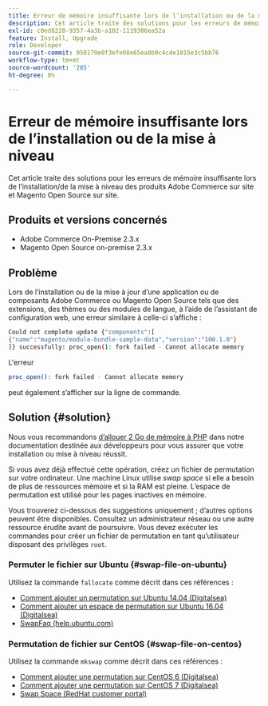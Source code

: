 ```yaml
---
title: Erreur de mémoire insuffisante lors de l’installation ou de la mise à niveau
description: Cet article traite des solutions pour les erreurs de mémoire insuffisante lors de l’installation/de la mise à niveau des produits Adobe Commerce sur site et Magento Open Source sur site.
exl-id: c0ed8228-9357-4a3b-a102-1119386ea52a
feature: Install, Upgrade
role: Developer
source-git-commit: 958179e0f3efe08e65ea8b0c4c4e1015e3c5bb76
workflow-type: tm+mt
source-wordcount: '285'
ht-degree: 0%

---
```


# Erreur de mémoire insuffisante lors de l’installation ou de la mise à niveau

Cet article traite des solutions pour les erreurs de mémoire insuffisante lors de l’installation/de la mise à niveau des produits Adobe Commerce sur site et Magento Open Source sur site.

## Produits et versions concernés

* Adobe Commerce On-Premise 2.3.x
* Magento Open Source on-premise 2.3.x

## Problème

Lors de l’installation ou de la mise à jour d’une application ou de composants Adobe Commerce ou Magento Open Source tels que des extensions, des thèmes ou des modules de langue, à l’aide de l’assistant de configuration web, une erreur similaire à celle-ci s’affiche :

```bash
Could not complete update {"components":[
{"name":"magento/module-bundle-sample-data","version":"100.1.0"}
]} successfully: proc_open(): fork failed - Cannot allocate memory
```

L&#39;erreur

```bash
proc_open(): fork failed - Cannot allocate memory
```

peut également s’afficher sur la ligne de commande.

## Solution {#solution}

Nous vous recommandons [d’allouer 2 Go de mémoire à PHP](https://devdocs.magento.com/guides/v2.3/install-gde/prereq/php-settings.html) dans notre documentation destinée aux développeurs pour vous assurer que votre installation ou mise à niveau réussit.

Si vous avez déjà effectué cette opération, créez un fichier de permutation sur votre ordinateur. Une machine Linux utilise *swap space* si elle a besoin de plus de ressources mémoire et si la RAM est pleine. L’espace de permutation est utilisé pour les pages inactives en mémoire.

Vous trouverez ci-dessous des suggestions uniquement ; d’autres options peuvent être disponibles. Consultez un administrateur réseau ou une autre ressource érudite avant de poursuivre. Vous devez exécuter les commandes pour créer un fichier de permutation en tant qu’utilisateur disposant des privilèges `root`.

### Permuter le fichier sur Ubuntu {#swap-file-on-ubuntu}

Utilisez la commande `fallocate` comme décrit dans ces références :

* [Comment ajouter un permutation sur Ubuntu 14.04 (Digitalsea)](https://www.digitalocean.com/community/tutorials/how-to-add-swap-on-ubuntu-14-04)
* [Comment ajouter un espace de permutation sur Ubuntu 16.04 (Digitalsea)](https://www.digitalocean.com/community/tutorials/how-to-add-swap-space-on-ubuntu-16-04)
* [SwapFaq (help.ubuntu.com)](https://help.ubuntu.com/community/SwapFaq)

### Permutation de fichier sur CentOS {#swap-file-on-centos}

Utilisez la commande `mkswap` comme décrit dans ces références :

* [Comment ajouter une permutation sur CentOS 6 (Digitalsea)](https://www.digitalocean.com/community/tutorials/how-to-add-swap-on-centos-6)
* [Comment ajouter une permutation sur CentOS 7 (Digitalsea)](https://www.digitalocean.com/community/tutorials/how-to-add-swap-on-centos-7)
* [Swap Space (RedHat customer portal)](https://access.redhat.com/documentation/en-US/Red_Hat_Enterprise_Linux/6/html/Storage_Administration_Guide/ch-swapspace.html)
